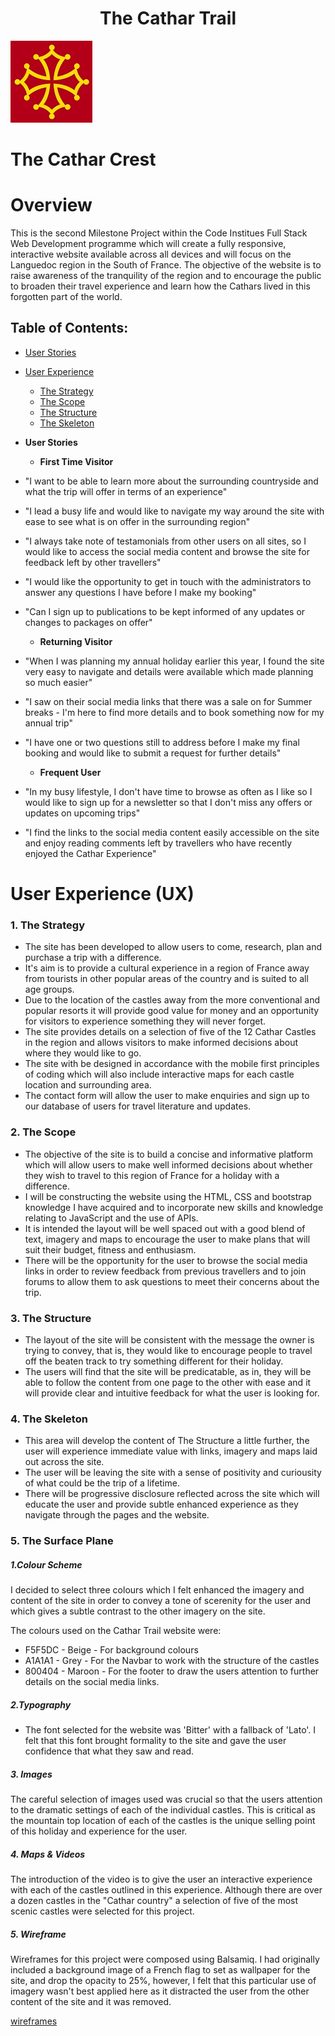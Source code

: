 **<h1 align="center">The Cathar Trail</h1>**

![picture](assets/docs/readme_logo.jpg)<h1 align="left">The Cathar Crest</h1>

# Overview
This is the second Milestone Project within the Code Institues Full Stack Web Development programme which will create
a fully responsive, interactive website available across all devices and will focus on the Languedoc region in the 
South of France.  The objective of the website is to raise awareness of the tranquility of the region and to encourage 
the public to broaden their travel experience and learn how the Cathars lived in this forgotten part of the world.

## Table of Contents:
* [User Stories](#user-stories)
* [User Experience](#user-experience)
    *  [The Strategy](#the-strategy)
    *  [The Scope](#the-scope)
    *  [The Structure](#the-structure)
    *  [The Skeleton](#the-skeleton)

*   **User Stories**
    *   **First Time Visitor**
*   "I want to be able to learn more about the surrounding countryside and what the trip will offer in terms of an experience"       
*   "I lead a busy life and would like to navigate my way around the site with ease to see what is on offer in the surrounding region"
*   "I always take note of testamonials from other users on all sites, so I would like to access the social media content and browse
the site for feedback left by other travellers"
*   "I would like the opportunity to get in touch with the administrators to answer any questions I have before I make my booking"
*   "Can I sign up to publications to be kept informed of any updates or changes to packages on offer"

    *   **Returning Visitor**
*   "When I was planning my annual holiday earlier this year, I found the site very easy to navigate and details were available which made
planning so much easier"
*   "I saw on their social media links that there was a sale on for Summer breaks - I'm here to find more details and to book something now
for my annual trip"
*   "I have one or two questions still to address before I make my final booking and would like to submit a request for further details"

    *   **Frequent User**
*   "In my busy lifestyle, I don't have time to browse as often as I like so I would like to sign up for a newsletter so that I don't miss
any offers or updates on upcoming trips"
*   "I find the links to the social media content easily accessible on the site and enjoy reading comments left by travellers who have recently
enjoyed the Cathar Experience"

#   User Experience (UX)

###    1. The Strategy

*   The site has been developed to allow users to come, research, plan and purchase a trip with a difference.
*   It's aim is to provide a cultural experience in a region of France away from tourists in other popular areas of the country
and is suited to all age groups.
*   Due to the location of the castles away from the more conventional and popular resorts it will provide good value for money and 
an opportunity for visitors to experience something they will never forget.
*   The site provides details on a selection of five of the 12 Cathar Castles in the region and allows visitors to make informed decisions
about where they would like to go.
*   The site with be designed in accordance with the mobile first principles of coding which will also include interactive maps for each
castle location and surrounding area.
*   The contact form will allow the user to make enquiries and sign up to our database of users for travel literature and updates.

### 2. The Scope

*   The objective of the site is to build a concise and informative platform which will allow users to make well informed decisions about
whether they wish to travel to this region of France for a holiday with a difference.
*   I will be constructing the website using the HTML, CSS and bootstrap knowledge I have acquired and to incorporate new skills and knowledge
relating to JavaScript and the use of APIs.
*   It is intended the layout will be well spaced out with a good blend of text, imagery and maps to encourage the user to make plans that
will suit their budget, fitness and enthusiasm.
*   There will be the opportunity for the user to browse the social media links in order to review feedback from previous travellers and to 
join forums to allow them to ask questions to meet their concerns about the trip.

### 3. The Structure

*   The layout of the site will be consistent with the message the owner is trying to convey, that is, they would like to encourage people
to travel off the beaten track to try something different for their holiday.
*   The users will find that the site will be predicatable, as in, they will be able to follow the content from one page to the other with ease
and it will provide clear and intuitive feedback for what the user is looking for.

### 4. The Skeleton

*   This area will develop the content of The Structure a little further, the user will experience immediate value with links, imagery and 
maps laid out across the site.
*   The user will be leaving the site with a sense of positivity and curiousity of what could be the trip of a lifetime.
*   There will be progressive disclosure reflected across the site which will educate the user and provide subtle enhanced experience as they
navigate through the pages and the website.


### 5. The Surface Plane
##### 1.Colour Scheme

I decided to select three colours which I felt enhanced the imagery and content of the site in order to convey a tone of scerenity for the user
and which gives a subtle contrast to the other imagery on the site.

The colours used on the Cathar Trail website were:

* F5F5DC - Beige - For background colours
* A1A1A1 - Grey - For the Navbar to work with the structure of the castles
* 800404 - Maroon - For the footer to draw the users attention to further details on the social media links.

##### 2.Typography
* The font selected for the website was 'Bitter' with a fallback of 'Lato'.  I felt that this font brought formality to the site and gave
the user confidence that what they saw and read.

##### 3. Images

The careful selection of images used was crucial so that the users attention to the dramatic settings of each of the individual castles. This
is critical as the mountain top location of each of the castles is the unique selling point of this holiday and experience for the user.

##### 4. Maps & Videos

The introduction of the video is to give the user an interactive experience with each of the castles outlined in this experience.  Although there 
are over a dozen castles in the "Cathar country" a selection of five of the most scenic castles were selected for this project.

##### 5. Wireframe

Wireframes for this project were composed using Balsamiq. I had originally included a background image of a French flag to set as wallpaper
for the site, and drop the opacity to 25%, however, I felt that this particular use of imagery wasn't best applied here as it distracted the 
user from the other content of the site and it was removed.

[wireframes](https://github.com/colinflahive/MS2-The-Cathar-Trail/blob/master/assets/docs/the-cathar-trail-wireframes.pdf)







